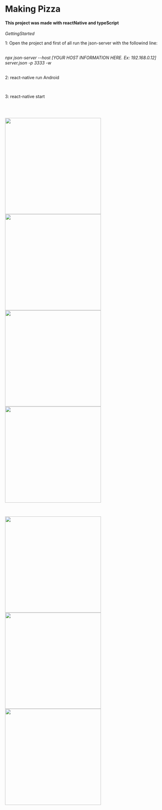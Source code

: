 <h1>Making Pizza</h1>

<h4>This project was made with reactNative and typeScript</h4>

<i>GettingStarted</i>
<p>1: Open the project and first of all run the json-server with the followind line: </p><br>
<i>npx json-server --host [YOUR HOST INFORMATION HERE. Ex: 192.168.0.12] server.json -p 3333 -w </i><br><br>
<p>2: react-native run Android</p><br>
<p>3: react-native start</p><br><br>

<p>
  <img src="src/assets/readme_images/1.png" width="315" />
  <img src="src/assets/readme_images/2.png" width="315" />
  <img src="src/assets/readme_images/3.png" width="315" />
  <img src="src/assets/readme_images/4.png" width="315" /> 
</p><br>
<p>
  <img src="src/assets/readme_images/5.png" width="315" />
  <img src="src/assets/readme_images/6png" width="315" />
  <img src="src/assets/readme_images/7.png" width="315" />
</p>

